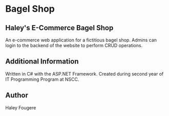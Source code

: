 # Bagel Shop
## Haley's E-Commerce Bagel Shop
An e-commerce web application for a fictitious bagel shop. Admins can login to the backend of the website to perform CRUD operations.

## Additional Information
Written in C# with the ASP.NET Framework.
Created during second year of IT Programming Program at NSCC.

## Author
Haley Fougere
